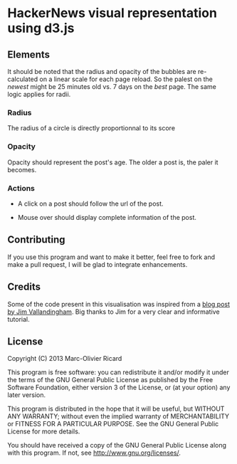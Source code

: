 # HackerNews visual representation using d3.js

## Elements
It should be noted that the radius and opacity of the bubbles are re-calculated
on a linear scale for each page reload. So the palest on the *newest* might be
25 minutes old vs. 7 days on the *best* page. The same logic applies for radii.

### Radius
The radius of a circle is directly proportionnal to its score

### Opacity
Opacity should represent the post's age. The older a post is, the paler it becomes.

### Actions
* A click on a post should follow the url of the post.

* Mouse over should display complete information of the post.

## Contributing
If you use this program and want to make it better, feel free to fork and make a
pull request, I will be glad to integrate enhancements.

## Credits
Some of the code present in this visualisation was inspired from a [blog post by
Jim Vallandingham](http://vallandingham.me/bubble_charts_in_d3.html). Big thanks
to Jim for a very clear and informative tutorial.

## License

Copyright (C) 2013 Marc-Olivier Ricard

This program is free software: you can redistribute it and/or modify
it under the terms of the GNU General Public License as published by
the Free Software Foundation, either version 3 of the License, or
(at your option) any later version.

This program is distributed in the hope that it will be useful,
but WITHOUT ANY WARRANTY; without even the implied warranty of
MERCHANTABILITY or FITNESS FOR A PARTICULAR PURPOSE.  See the
GNU General Public License for more details.

You should have received a copy of the GNU General Public License
along with this program.  If not, see http://www.gnu.org/licenses/.

